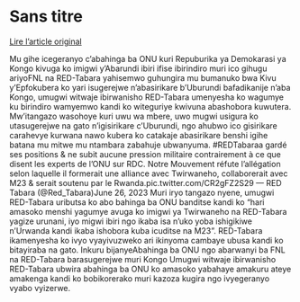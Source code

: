 # Sans titre

[Lire l’article original](https://lemandat.org/kir/blog/2023/06/26/kongo-red-tabara-ngo-barabesha-ntisugerejwe/)

Mu gihe icegeranyo c’abahinga ba ONU kuri Repuburika ya Demokarasi ya Kongo kivuga ko imigwi y’Abarundi ibiri ifise ibirindiro muri ico gihugu ariyoFNL na RED-Tabara yahisemwo guhungira mu bumanuko bwa Kivu y’Epfokubera ko yari isugerejwe n’abasirikare b’Uburundi bafadikanije n’aba Kongo, umugwi witwaje ibirwanisho RED-Tabara umenyesha ko wagumye ku birindiro wamyemwo kandi ko witeguriye kwivuna abashobora kuwutera. Mw’itangazo wasohoye kuri uwu wa mbere, uwo mugwi usigura ko utasugerejwe na gato n’igisirikare c’Uburundi, ngo ahubwo ico gisirikare carahevye kurwana nawo kubera ko catakaje abasirikare benshi igihe batana mu mitwe mu ntambara zabahuje ubwanyuma.
#REDTabaraa gardé ses positions & ne subit aucune pression militaire contrairement à ce que disent les experts de l’ONU sur RDC.
Notre Mouvement réfute l’allégation selon laquelle il formerait une alliance avec Twirwaneho, collaborerait avec M23 & serait soutenu par le Rwanda.pic.twitter.com/CR2gFZ2S29
— RED Tabara (@Red_Tabara)June 26, 2023
Muri iryo tangazo nyene, umugwi RED-Tabara uributsa ko abo bahinga ba ONU banditse kandi ko “hari amasoko menshi yagumye avuga ko imigwi ya Twirwaneho na RED-Tabara yagize urunani, iyo migwi ibiri ngo ikaba isa n’uko yoba ishigikiwe n’Urwanda kandi ikaba ishobora kuba icuditse na M23”. RED-Tabara ikamenyesha ko ivyo vyayivuzweko ari ikinyoma cambaye ubusa kandi ko bitayiraba na gato.
Inkuru bijanyeAbahinga ba ONU ngo abarwanyi ba FNL na RED-Tabara barasugerejwe muri Kongo
Umugwi witwaje ibirwanisho RED-Tabara ubwira abahinga ba ONU ko amasoko yabahaye amakuru ateye amakenga kandi ko bobikorerako muri kazoza kugira ngo ivyegeranyo vyabo vyizerwe.
